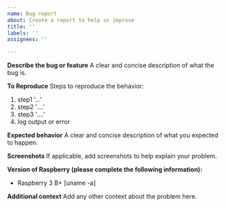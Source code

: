 ```yaml
---
name: Bug report
about: Create a report to help us improve
title: ''
labels: ''
assignees: ''

---
```


**Describe the bug or feature**
A clear and concise description of what the bug is.

**To Reproduce**
Steps to reproduce the behavior:
1. step1 '...'
2. step2 '....'
3. step3 '....'
4. log output or error

**Expected behavior**
A clear and concise description of what you expected to happen.

**Screenshots**
If applicable, add screenshots to help explain your problem.

**Version of Raspberry (please complete the following information):**
 - Raspberry 3 B+ [uname -a]

**Additional context**
Add any other context about the problem here.
